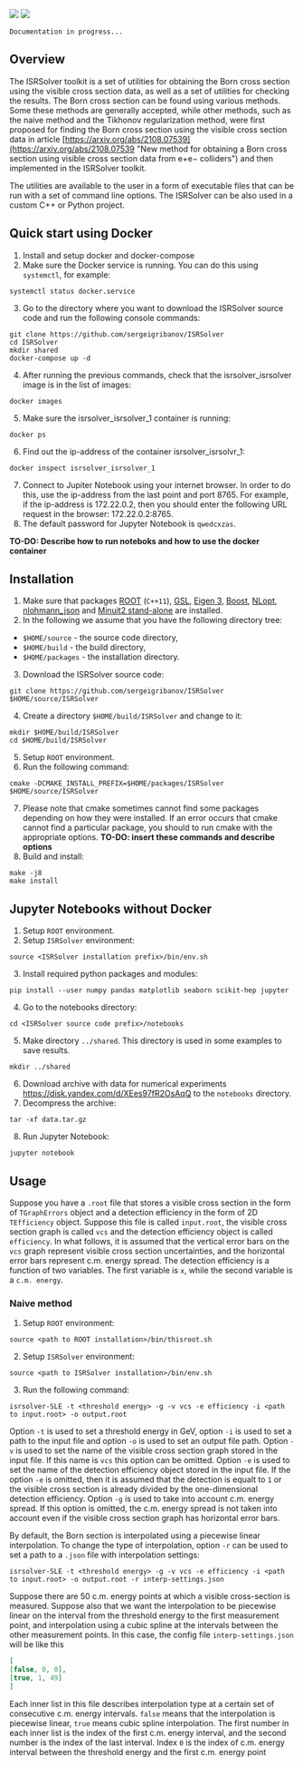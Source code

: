 
![](figures/badge_license_gpl3.svg)
![](figures/badge_linux_passed.svg)

`Documentation in progress...`

## Overview

The ISRSolver toolkit is a set of utilities for obtaining the Born cross section using the visible cross section data, as well as a set of utilities for checking the results. The Born cross section can be found using various methods. Some these methods are generally accepted, while other methods, such as the naive method and the Tikhonov regularization method, were first proposed for finding the Born cross section using the visible cross section data in article [https://arxiv.org/abs/2108.07539](https://arxiv.org/abs/2108.07539 "New method for obtaining a Born cross section using visible cross section data from e+e− colliders") and then implemented in the ISRSolver toolkit.

The utilities are available to the user in a form of executable files that can be run with a set of command line options. The ISRSolver can be also used in a custom C++ or Python project.

## Quick start using Docker
1. Install and setup docker and docker-compose
2. Make sure the Docker service is running. You can do this using ```systemctl```, for example:
  ```console
  systemctl status docker.service
  ```
3. Go to the directory where you want to download the ISRSolver source code and run the following console commands:
  ```console
  git clone https://github.com/sergeigribanov/ISRSolver
  cd ISRSolver
  mkdir shared
  docker-compose up -d
  ```
4. After running the previous commands, check that the isrsolver_isrsolver image is in the list of images: 
  ```console
  docker images
  ```
5. Make sure the isrsolver_isrsolver_1 container is running:
  ```console
  docker ps
  ```
6. Find out the ip-address of the container isrsolver_isrsolvr_1:
  ```console
  docker inspect isrsolver_isrsolver_1
  ```
7. Connect to Jupiter Notebook using your internet browser. In order to do this, use the ip-address from the last point and port 8765. For example, if the ip-address is 172.22.0.2, then you should enter the following URL request in the browser: 172.22.0.2:8765.
8. The default password for Jupyter Notebook is  ```qwedcxzas```.
 
**TO-DO: Describe how to run noteboks and how to use the docker container**

## Installation
1. Make sure that packages [ROOT](https://root.cern "ROOT - Data Analysis Framework") (```C++11```), [GSL](https://www.gnu.org/software/gsl "GSL - GNU Scientific Library"), [Eigen 3](https://eigen.tuxfamily.org/index.php?title=Main_Page "Eigen - C++ template library for linear algebra"), [Boost](https://www.boost.org "Boost - free peer-reviewed portable C++ source libraries"), [NLopt](https://nlopt.readthedocs.io/en/latest "NLopt - free/open-source library for nonlinear optimization"), [nlohmann_json](https://github.com/nlohmann/json "JSON for Modern C++") and [Minuit2 stand-alone](https://github.com/GooFit/Minuit2 "Stand-alone Minuit2") are installed.
2. In the following we assume that you have the following directory tree:
 - ```$HOME/source``` - the source code directory,
 - ```$HOME/build``` - the build directory,
 - ```$HOME/packages``` - the installation directory.

3. Download the ISRSolver source code:
  ```console
  git clone https://github.com/sergeigribanov/ISRSolver $HOME/source/ISRSolver
  ```
4. Create a directory ```$HOME/build/ISRSolver``` and change to it:
  ```console
  mkdir $HOME/build/ISRSolver
  cd $HOME/build/ISRSolver
  ```
5. Setup ```ROOT``` environment.
6. Run the following command:
  ```console
  cmake -DCMAKE_INSTALL_PREFIX=$HOME/packages/ISRSolver $HOME/source/ISRSolver
  ```
7. Please note that cmake sometimes cannot find some packages depending on how they were installed. If an error occurs that cmake cannot find a particular package, you should to run cmake with the appropriate options. **TO-DO: insert these commands and describe options**
8. Build and install:
  ```console
  make -j8
  make install
  ```
## Jupyter Notebooks without Docker
1. Setup ```ROOT``` environment.
2. Setup ```ISRSolver``` environment:
```console
source <ISRSolver installation prefix>/bin/env.sh
```
3. Install required python packages and modules:
```console
pip install --user numpy pandas matplotlib seaborn scikit-hep jupyter
```
4. Go to the notebooks directory:
```console
cd <ISRSolver source code prefix>/notebooks
```
5. Make directory ```../shared```. This directory is used in some examples to save results.
```console
mkdir ../shared
```
6. Download archive with data for numerical experiments https://disk.yandex.com/d/XEes97fR2OsAqQ to the ```notebooks``` directory.
7. Decompress the archive:
```console
tar -xf data.tar.gz
```
8. Run Jupyter Notebook:
```console
jupyter notebook
```

## Usage
Suppose you have a ```.root``` file that stores a visible cross section in the form of ```TGraphErrors``` object and a detection efficiency in the form of 2D ```TEfficiency``` object. Suppose this file is called ```input.root```, the visible cross section graph is called ```vcs``` and the detection efficiency object is called ```efficiency```. In what follows, it is assumed that the vertical error bars on the ```vcs``` graph represent visible cross section uncertainties, and the horizontal error bars represent c.m. energy spread. The detection efficiency is a function of two variables. The first variable is ```x```, while the second variable is a ```c.m. energy```.

### Naive method
1. Setup ```ROOT``` environment:
```console
source <path to ROOT installation>/bin/thisroot.sh
```
2. Setup ```ISRSolver``` environment:
``` console
source <path to ISRSolver installation>/bin/env.sh
```
3. Run the following command:
```console
isrsolver-SLE -t <threshold energy> -g -v vcs -e efficiency -i <path to input.root> -o output.root
```
Option ```-t``` is used to set a threshold energy in GeV, option ```-i``` is used to set a path to the input file and option ```-o``` is used to set an output file path. Option ```-v``` is used to set the name of the visible cross section graph stored in the input file. If this name is ```vcs``` this option can be omitted. Option ```-e``` is used to set the name of the detection efficiency object stored in the input file. If the option ```-e``` is omitted, then it is assumed that the detection is equalt to ```1``` or the visible cross section is already divided by the one-dimensional detection efficiency. Option ```-g``` is used to take into account c.m. energy spread. If this option is omitted, the c.m. energy spread is not taken into account even if the visible cross section graph has horizontal error bars.

By default, the Born section is interpolated using a piecewise linear interpolation. To change the type of interpolation, option ```-r``` can be used to set a path to a ```.json``` file with interpolation settings:
```console
isrsolver-SLE -t <threshold energy> -g -v vcs -e efficiency -i <path to input.root> -o output.root -r interp-settings.json
```
Suppose there are 50 c.m. energy points at which a visible cross-section is measured. Suppose also that we want the interpolation to be piecewise linear on the interval from the threshold energy to the first measurement point, and interpolation using a cubic spline at the intervals between the other measurement points. In this case, the config file ```interp-settings.json``` will be like this
```json
[
[false, 0, 0], 
[true, 1, 49]
]
```
Each inner list in this file describes interpolation type at a certain set of consecutive c.m. energy intervals. ```false``` means that the interpolation is piecewise linear, ```true``` means cubic spline interpolation. The first number in each inner list is the index of the first c.m. energy interval, and the second number is the index of the last interval. Index ```0``` is the index of c.m. energy interval between the threshold energy and the first c.m. energy point
